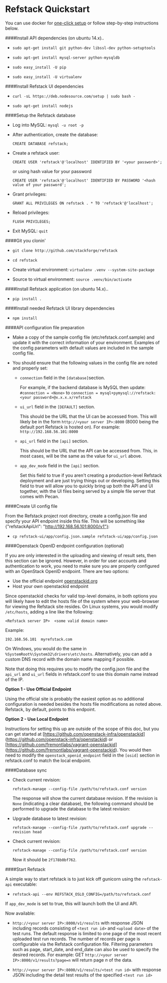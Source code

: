 Refstack Quickstart
===================

You can use docker for [one-click setup](run_in_docker.md)
or follow step-by-step instructions below.

####Install API dependencies (on ubuntu 14.x)..

- `sudo apt-get install git python-dev libssl-dev python-setuptools`

- `sudo apt-get install mysql-server python-mysqldb`

- `sudo easy_install -U pip`

- `sudo easy_install -U virtualenv`

####Install Refstack UI dependencies

- `curl -sL https://deb.nodesource.com/setup | sudo bash -`

- `sudo apt-get install nodejs`

####Setup the Refstack database

- Log into MySQL: `mysql -u root -p`

- After authentication, create the database:

  `CREATE DATABASE refstack;`

- Create a refstack user:

  `CREATE USER 'refstack'@'localhost' IDENTIFIED BY '<your password>';`

  or using hash value for your password

  `CREATE USER 'refstack'@'localhost'
   IDENTIFIED BY PASSWORD '<hash value of your password';`

- Grant privileges:

  `GRANT ALL PRIVILEGES ON refstack . * TO 'refstack'@'localhost';`

- Reload privileges:

  `FLUSH PRIVILEGES;`

- Exit MySQL: `quit`

####Git you clonin'

- `git clone http://github.com/stackforge/refstack`

- `cd refstack`

- Create virtual environment: `virtualenv .venv --system-site-package`

- Source to virtual environment: `source .venv/bin/activate`

####Install Refstack application (on ubuntu 14.x)..

- `pip install .`

####Install needed Refstack UI library dependencies

- `npm install`

####API configuration file preparation

- Make a copy of the sample config file (etc/refstack.conf.sample) and
  update it with the correct information of your environment. Examples
  of the config parameters with default values are included in the
  sample config file.

- You should ensure that the following values in the config file are noted and
  properly set:

  - `connection` field in the `[database]`section.

    For example, if the backend database is MySQL then update:
    `#connection = <None>` to
    `connection = mysql+pymysql://refstack:<your password>@x.x.x.x/refstack`

  - `ui_url` field in the `[DEFAULT]` section.

    This should be the URL that the UI can be accessed from. This will likely
    be in the form `http://<your server IP>:8000` (8000 being the default port
    Refstack is hosted on). For example: `http://192.168.56.101:8000`

  - `api_url` field in the `[api]` section.

    This should be the URL that the API can be accessed from. This, in most
    cases, will be the same as the value for `ui_url` above.

  - `app_dev_mode` field in the `[api]` section.

    Set this field to true if you aren't creating a production-level Refstack
    deployment and are just trying things out or developing. Setting this field
    to true will allow you to quickly bring up both the API and UI together,
    with the UI files being served by a simple file server that comes with
    Pecan.

####Create UI config file

From the Refstack project root directory, create a config.json file
and specify your API endpoint inside this file. This will be something like
{"refstackApiUrl": "http://192.168.56.101:8000/v1"}:

- `cp refstack-ui/app/config.json.sample refstack-ui/app/config.json`

####Openstack OpenID endpoint configuration (optional)

If you are only interested in the uploading and viewing of result sets, then
this section can be ignored. However, in order for user accounts and
authentication to work, you need to make sure you are properly configured
with an OpenStack OpenID endpoint. There are two options:

* Use the official endpoint [openstackid.org](https://openstackid.org)
* Host your own openstackid endpoint

Since openstackid checks for valid top-level domains, in both options you will
likely have to edit the hosts file of the system where your web-browser for
viewing the Refstack site resides. On Linux systems, you would modify
`/etc/hosts`, adding a line like the following:

  `<Refstack server IP>  <some valid domain name>`

  Example:

  `192.168.56.101  myrefstack.com`

On Windows, you would do the same in `%SystemRoot%\System32\drivers\etc\hosts`.
Alternatively, you can add a custom DNS record with the domain name mapping
if possible.

Note that doing this requires you to modify the config.json file and the
`api_url` and `ui_url` fields in refstack.conf to use this domain name instead
of the IP.

**Option 1 - Use Official Endpoint**

Using the official site is probably the easiest option as no additional
configuration is needed besides the hosts file modifications as noted above.
Refstack, by default, points to this endpoint.

**Option 2 - Use Local Endpoint**

Instructions for setting this up are outside of the scope of this doc, but you
can get started at [https://github.com/openstack-infra/openstackid]
(https://github.com/openstack-infra/openstackid)
or [https://github.com/fremontlabs/vagrant-openstackid]
(https://github.com/fremontlabs/vagrant-openstackid).
You would then need to modify the `openstack_openid_endpoint` field in the
`[osid]` section in refstack.conf to match the local endpoint.

####Database sync

- Check current revision:

  `refstack-manage --config-file /path/to/refstack.conf version`

  The response will show the current database revision. If the revision is
  `None` (indicating a clear database), the following command should be
  performed to upgrade the database to the latest revision:

 - Upgrade database to latest revision:

   `refstack-manage --config-file /path/to/refstack.conf upgrade --revision head`

 - Check current revision:

   `refstack-manage --config-file /path/to/refstack.conf version`

    Now it should be `2f178b0bf762`.


####Start Refstack

A simple way to start refstack is to just kick off gunicorn using the
`refstack-api` executable:

- `refstack-api --env REFSTACK_OSLO_CONFIG=/path/to/refstack.conf`

If `app_dev_mode` is set to true, this will launch both the UI and API.

Now available:

- `http://<your server IP>:8000/v1/results` with response JSON including
  records consisting of `<test run id>` and `<upload date>` of the test runs.
  The default response is limited to one page of the most recent uploaded test
  run records. The number of records per page is configurable via the Refstack
  configuration file. Filtering parameters such as page, start_date, and
  end_date can also be used to specify the desired records. For example:
  GET `http://<your server IP>:8000/v1/results?page=n` will return page *n*
  of the data.

- `http://<your server IP>:8000/v1/results/<test run id>` with response JSON
  including the detail test results of the specified `<test run id>`
